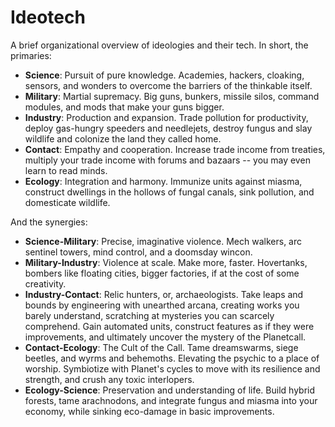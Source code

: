 # Ideotech

A brief organizational overview of ideologies and their tech. In short, the primaries:

- **Science**: Pursuit of pure knowledge. Academies, hackers, cloaking, sensors, and wonders to overcome the barriers of the thinkable itself.
- **Military**: Martial supremacy. Big guns, bunkers, missile silos, command modules, and mods that make your guns bigger.
- **Industry**: Production and expansion. Trade pollution for productivity, deploy gas-hungry speeders and needlejets, destroy fungus and slay wildlife and colonize the land they called home.
- **Contact**: Empathy and cooperation. Increase trade income from treaties, multiply your trade income with forums and bazaars -- you may even learn to read minds.
- **Ecology**: Integration and harmony. Immunize units against miasma, construct dwellings in the hollows of fungal canals, sink pollution, and domesticate wildlife.

And the synergies:

- **Science-Military**: Precise, imaginative violence. Mech walkers, arc sentinel towers, mind control, and a doomsday wincon.
- **Military-Industry**: Violence at scale. Make more, faster. Hovertanks, bombers like floating cities, bigger factories, if at the cost of some creativity.
- **Industry-Contact**: Relic hunters, or, archaeologists. Take leaps and bounds by engineering with unearthed arcana, creating works you barely understand, scratching at mysteries you can scarcely comprehend. Gain automated units, construct features as if they were improvements, and ultimately uncover the mystery of the Planetcall.
- **Contact-Ecology**: The Cult of the Call. Tame dreamswarms, siege beetles, and wyrms and behemoths. Elevating the psychic to a place of worship. Symbiotize with Planet's cycles to move with its resilience and strength, and crush any toxic interlopers.
- **Ecology-Science**: Preservation and understanding of life. Build hybrid forests, tame arachnodons, and integrate fungus and miasma into your economy, while sinking eco-damage in basic improvements.
